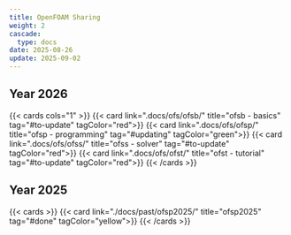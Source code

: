 ```yaml
---
title: OpenFOAM Sharing
weight: 2
cascade:
  type: docs
date: 2025-08-26
update: 2025-09-02
---
```


## Year 2026

{{< cards cols="1" >}}
  {{< card link=".docs/ofs/ofsb/" title="ofsb - basics" tag="#to-update" tagColor="red">}}
  {{< card link=".docs/ofs/ofsp/" title="ofsp - programming" tag="#updating" tagColor="green">}}
  {{< card link=".docs/ofs/ofss/" title="ofss - solver" tag="#to-update" tagColor="red">}}
  {{< card link=".docs/ofs/ofst/" title="ofst - tutorial" tag="#to-update" tagColor="red">}}
{{< /cards >}}

## Year 2025

{{< cards  >}}
  {{< card link="./docs/past/ofsp2025/" title="ofsp2025" tag="#done" tagColor="yellow">}}
{{< /cards >}}

